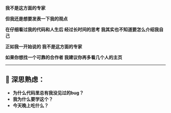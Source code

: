 **我不是这方面的专家**

**但我还是想要发表一下我的观点**

**在仔细看过我的代码和人生后 经过长时间的思考 我其实也不知道要怎么介绍我自己**

**正如我一开始说的 我不是这方面的专家**

**如果你想找一个可靠的合作者 我建议你再多看几个人的主页**

---

## 🤔     深思熟虑：
- **为什么代码里总有我没见过的bug？**
- **我为什么要学这个？**
- **今天晚上吃什么？**

